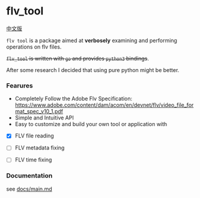 # flv_tool

[中文版](./README_zh.md)

`flv tool` is a package aimed at **verbosely** examining and performing operations on flv files.

~~`flv_tool` is written with `go` and provides `python3` bindings~~.

After some research I decided that using pure python might be better.

### Fearures

+ Completely Follow the Adobe Flv Specification:<br>
   https://www.adobe.com/content/dam/acom/en/devnet/flv/video_file_format_spec_v10_1.pdf
+ Simple and Intuitive API
+ Easy to customize and build your own tool or application with


- [x] FLV file reading
- [ ] FLV metadata fixing 
- [ ] FLV time fixing


### Documentation

see [docs/main.md](./docs/main.md)




